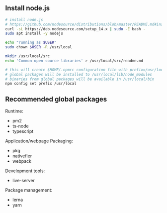 ## Install node.js

```sh
# install node.js
# https://github.com/nodesource/distributions/blob/master/README.md#installation-instructions
curl -sL https://deb.nodesource.com/setup_14.x | sudo -E bash -
sudo apt install -y nodejs

echo "running as $USER"
sudo chown $USER -R /usr/local

mkdir /usr/local/src
echo 'Common open source libraries' > /usr/local/src/readme.md

# this will create $HOME/.npmrc configuration file with prefix=/usr/local
# global packages will be installed to /usr/local/lib/node_modules
# binaries from global packages will be available in /usr/local/bin
npm config set prefix /usr/local
```

## Recommended global packages

Runtime:
- pm2
- ts-node
- typescript

Application/webpage Packaging:
- pkg
- nativefier
- webpack

Development tools:
- live-server

Package management:
- lerna
- yarn
